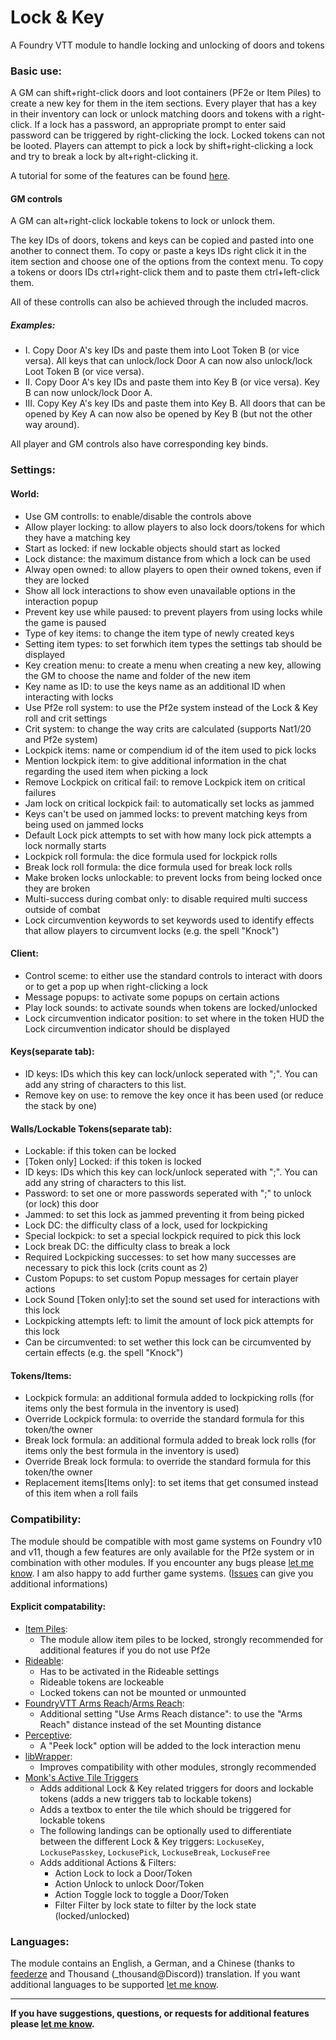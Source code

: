 # Lock & Key

 A Foundry VTT module to handle locking and unlocking of doors and tokens

### Basic use:

A GM can shift+right-click doors and loot containers (PF2e or Item Piles) to create a new key for them in the item sections. Every player that has a key in their inventory can lock or unlock matching doors and tokens with a right-click. If a lock has a password, an appropriate prompt to enter said password can be triggered by right-clicking the lock. Locked tokens can not be looted. Players can attempt to pick a lock by shift+right-clicking a lock and try to break a lock by alt+right-clicking it.

A tutorial for some of the features can be found [here](https://youtu.be/HO_-sb4wSHQ).
 
#### GM controls

A GM can alt+right-click lockable tokens to lock or unlock them.

The key IDs of doors, tokens and keys can be copied and pasted into one another to connect them. To copy or paste a keys IDs right click it in the item section and choose one of the options from the context menu. To copy a tokens or doors IDs ctrl+right-click them and to paste them ctrl+left-click them.

All of these controlls can also be achieved through the included macros.
##### Examples:

- I. Copy Door A's key IDs and paste them into Loot Token B (or vice versa). All keys that can unlock/lock Door A can now also unlock/lock Loot Token B (or vice versa).
- II. Copy Door A's key IDs and paste them into Key B (or vice versa). Key B can now unlock/lock Door A.
- III. Copy Key A's key IDs and paste them into Key B. All doors that can be opened by Key A can now also be opened by Key B (but not the other way around).

All player and GM controls also have corresponding key binds.

### Settings:

#### World:
- Use GM controlls: to enable/disable the controls above
- Allow player locking: to allow players to also lock doors/tokens for which they have a matching key
- Start as locked: if new lockable objects should start as locked
- Lock distance: the maximum distance from which a lock can be used
- Alway open owned: to allow players to open their owned tokens, even if they are locked
- Show all lock interactions to show even unavailable options in the interaction popup
- Prevent key use while paused: to prevent players from using locks while the game is paused
- Type of key items: to change the item type of newly created keys
- Setting item types: to set forwhich item types the settings tab should be displayed
- Key creation menu: to create a menu when creating a new key, allowing the GM to choose the name and folder of the new item
- Key name as ID: to use the keys name as an additional ID when interacting with locks
- Use Pf2e roll system: to use the Pf2e system instead of the Lock & Key roll and crit settings
- Crit system: to change the way crits are calculated (supports Nat1/20 and Pf2e system)
- Lockpick items: name or compendium id of the item used to pick locks
- Mention lockpick item: to give additional information in the chat regarding the used item when picking a lock
- Remove Lockpick on critical fail: to remove Lockpick item on critical failures
- Jam lock on critical lockpick fail: to automatically set locks as jammed
- Keys can't be used on jammed locks: to prevent matching keys from being used on jammed locks
- Default Lock pick attempts to set with how many lock pick attempts a lock normally starts
- Lockpick roll formula: the dice formula used for lockpick rolls
- Break lock roll formula: the dice formula used for break lock rolls
- Make broken locks unlockable: to prevent locks from being locked once they are broken
- Multi-success during combat only: to disable required multi success outside of combat
- Lock circumvention keywords to set keywords used to identify effects that allow players to circumvent locks (e.g. the spell "Knock")
#### Client:
- Control sceme: to either use the standard controls to interact with doors or to get a pop up when right-clicking a lock
- Message popups: to activate some popups on certain actions
- Play lock sounds: to activate sounds when tokens are locked/unlocked
- Lock circumvention indicator position: to set where in the token HUD the Lock circumvention indicator should be displayed
#### Keys(separate tab):
- ID keys: IDs which this key can lock/unlock seperated with ";". You can add any string of characters to this list.
- Remove key on use: to remove the key once it has been used (or reduce the stack by one)
#### Walls/Lockable Tokens(separate tab):
- Lockable: if this token can be locked
- [Token only] Locked: if this token is locked
- ID keys: IDs which this key can lock/unlock seperated with ";". You can add any string of characters to this list.
- Password: to set one or more passwords seperated with ";" to unlock (or lock) this door
- Jammed: to set this lock as jammed preventing it from being picked
- Lock DC: the difficulty class of a lock, used for lockpicking
- Special lockpick: to set a special lockpick required to pick this lock
- Lock break DC: the difficulty class to break a lock
- Required Lockpicking successes: to set how many successes are necessary to pick this lock (crits count as 2)
- Custom Popups: to set custom Popup messages for certain player actions
- Lock Sound [Token only]:to set the sound set used for interactions with this lock
- Lockpicking attempts left: to limit the amount of lock pick attempts for this lock
- Can be circumvented: to set wether this lock can be circumvented by certain effects (e.g. the spell "Knock")
#### Tokens/Items:
- Lockpick formula: an additional formula added to lockpicking rolls (for items only the best formula in the inventory is used)
- Override Lockpick formula: to override the standard formula for this token/the owner
- Break lock formula: an additional formula added to break lock rolls (for items only the best formula in the inventory is used)
- Override Break lock formula: to override the standard formula for this token/the owner
- Replacement items[Items only]: to set items that get consumed instead of this item when a roll fails

### Compatibility:

The module should be compatible with most game systems on Foundry v10 and v11, though a few features are only available for the Pf2e system or in combination with other modules. If you encounter any bugs please [let me know](https://github.com/Saibot393/LocknKey/issues). I am also happy to add further game systems. ([Issues](https://github.com/Saibot393/LocknKey/blob/main/ISSUES.md) can give you additional informations)

#### Explicit compatability:
- [Item Piles](https://foundryvtt.com/packages/item-piles):
  - The module allow item piles to be locked, strongly recommended for additional features if you do not use Pf2e
- [Rideable](https://foundryvtt.com/packages/rideable):
  - Has to be activated in the Rideable settings
  - Rideable tokens are lockeable
  - Locked tokens can not be mounted or unmounted
- [FoundryVTT Arms Reach](https://foundryvtt.com/packages/foundryvtt-arms-reach)/[Arms Reach](https://foundryvtt.com/packages/arms-reach):
  - Additional setting "Use Arms Reach distance": to use the "Arms Reach" distance instead of the set Mounting distance
- [Perceptive](https://foundryvtt.com/packages/perceptive):
  - A "Peek lock" option will be added to the lock interaction menu
- [libWrapper](https://foundryvtt.com/packages/lib-wrapper/):
  - Improves compatibility with other modules, strongly recommended
- [Monk's Active Tile Triggers](https://foundryvtt.com/packages/monks-active-tiles)
  - Adds additional Lock & Key related triggers for doors and lockable tokens (adds a new triggers tab to lockable tokens)
  - Adds a textbox to enter the tile which should be triggered for lockable tokens
  - The following landings can be optionally used to differentiate between the different Lock & Key triggers: `LockuseKey`, `LockusePasskey`, `LockusePick`, `LockuseBreak`, `LockuseFree`
  - Adds additional Actions & Filters:
    - Action Lock to lock a Door/Token
    - Action Unlock to unlock Door/Token
    - Action Toggle lock to toggle a Door/Token
    - Filter Filter by lock state to filter by the lock state (locked/unlocked)

### Languages:

The module contains an English, a German, and a Chinese (thanks to [feederze](https://github.com/feederze) and Thousand (_thousand@Discord)) translation. If you want additional languages to be supported [let me know](https://github.com/Saibot393/Rideable/issues).

---

**If you have suggestions, questions, or requests for additional features please [let me know](https://github.com/Saibot393/LocknKey/issues).**
